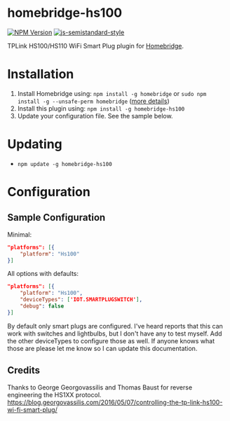 # homebridge-hs100
[![NPM Version](https://img.shields.io/npm/v/homebridge-hs100.svg)](https://www.npmjs.com/package/homebridge-hs100)
[![js-semistandard-style](https://img.shields.io/badge/code%20style-semistandard-brightgreen.svg?style=flat-square)](https://github.com/Flet/semistandard)

TPLink HS100/HS110 WiFi Smart Plug plugin for [Homebridge](https://github.com/nfarina/homebridge).

# Installation

1. Install Homebridge using: `npm install -g homebridge` or `sudo npm install -g --unsafe-perm homebridge` ([more details](https://github.com/nfarina/homebridge#installation))
2. Install this plugin using: `npm install -g homebridge-hs100`
3. Update your configuration file. See the sample below.

# Updating

- `npm update -g homebridge-hs100`

# Configuration

## Sample Configuration

Minimal:
```json
"platforms": [{
    "platform": "Hs100"
}]
```

All options with defaults:
```json
"platforms": [{
    "platform": "Hs100",
    "deviceTypes": ['IOT.SMARTPLUGSWITCH'],
    "debug": false
}]
```

By default only smart plugs are configured. I've heard reports that this can work with switches and lightbulbs, but I don't have any to test myself. Add the other deviceTypes to configure those as well. If anyone knows what those are please let me know so I can update this documentation.

## Credits
Thanks to George Georgovassilis and Thomas Baust for reverse engineering the HS1XX protocol.
https://blog.georgovassilis.com/2016/05/07/controlling-the-tp-link-hs100-wi-fi-smart-plug/
